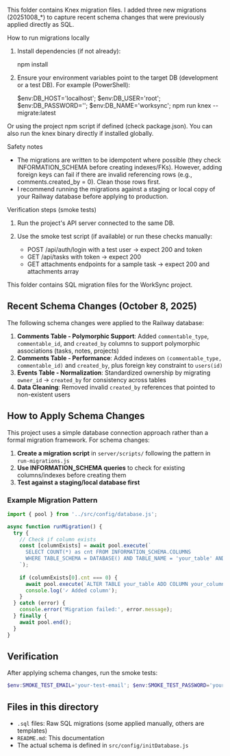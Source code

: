 This folder contains Knex migration files. I added three new migrations (20251008_*) to capture recent schema changes that were previously applied directly as SQL.

How to run migrations locally

1. Install dependencies (if not already):

   npm install

2. Ensure your environment variables point to the target DB (development or a test DB). For example (PowerShell):

   $env:DB_HOST='localhost'; $env:DB_USER='root'; $env:DB_PASSWORD=''; $env:DB_NAME='worksync'; npm run knex -- migrate:latest

Or using the project npm script if defined (check package.json). You can also run the knex binary directly if installed globally.

Safety notes

- The migrations are written to be idempotent where possible (they check INFORMATION_SCHEMA before creating indexes/FKs). However, adding foreign keys can fail if there are invalid referencing rows (e.g., comments.created_by = 0). Clean those rows first.
- I recommend running the migrations against a staging or local copy of your Railway database before applying to production.

Verification steps (smoke tests)

1. Run the project's API server connected to the same DB.
2. Use the smoke test script (if available) or run these checks manually:

   - POST /api/auth/login with a test user -> expect 200 and token
   - GET /api/tasks with token -> expect 200
   - GET attachments endpoints for a sample task -> expect 200 and attachments array

This folder contains SQL migration files for the WorkSync project.

## Recent Schema Changes (October 8, 2025)

The following schema changes were applied to the Railway database:

1. **Comments Table - Polymorphic Support**: Added `commentable_type`, `commentable_id`, and `created_by` columns to support polymorphic associations (tasks, notes, projects)
2. **Comments Table - Performance**: Added indexes on `(commentable_type, commentable_id)` and `created_by`, plus foreign key constraint to `users(id)`
3. **Events Table - Normalization**: Standardized ownership by migrating `owner_id` → `created_by` for consistency across tables
4. **Data Cleaning**: Removed invalid `created_by` references that pointed to non-existent users

## How to Apply Schema Changes

This project uses a simple database connection approach rather than a formal migration framework. For schema changes:

1. **Create a migration script** in `server/scripts/` following the pattern in `run-migrations.js`
2. **Use INFORMATION_SCHEMA queries** to check for existing columns/indexes before creating them
3. **Test against a staging/local database first**

### Example Migration Pattern

```javascript
import { pool } from '../src/config/database.js';

async function runMigration() {
  try {
    // Check if column exists
    const [columnExists] = await pool.execute(`
      SELECT COUNT(*) as cnt FROM INFORMATION_SCHEMA.COLUMNS 
      WHERE TABLE_SCHEMA = DATABASE() AND TABLE_NAME = 'your_table' AND COLUMN_NAME = 'your_column'
    `);
    
    if (columnExists[0].cnt === 0) {
      await pool.execute(`ALTER TABLE your_table ADD COLUMN your_column INT NULL`);
      console.log('✓ Added column');
    }
  } catch (error) {
    console.error('Migration failed:', error.message);
  } finally {
    await pool.end();
  }
}
```

## Verification

After applying schema changes, run the smoke tests:

```powershell
$env:SMOKE_TEST_EMAIL='your-test-email'; $env:SMOKE_TEST_PASSWORD='your-password'; node scripts/api-smoke-tests.cjs
```

## Files in this directory

- `.sql` files: Raw SQL migrations (some applied manually, others are templates)
- `README.md`: This documentation
- The actual schema is defined in `src/config/initDatabase.js`
